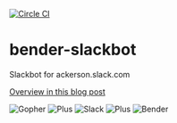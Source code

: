 [![Circle CI](https://circleci.com/gh/danackerson/bender-slackbot.svg?style=shield&circle-token=8a0ab61a0e6ab419545379d6f977e60a0a82ece9)](https://circleci.com/gh/danackerson/bender-slackbot)

# bender-slackbot
Slackbot for ackerson.slack.com

[Overview in this blog post](http://www.agileweboperations.com/write-your-own-slack-chatbot-in-golang)

![Gopher](https://camo.githubusercontent.com/bc8853eda7cbe8b23b35b6b607b15367af9c3c36/68747470733a2f2f7261772e6769746875622e636f6d2f676f6c616e672d73616d706c65732f676f706865722d766563746f722f6d61737465722f676f706865722d66726f6e742e706e67) ![Plus](http://icons.iconarchive.com/icons/icons8/ios7/64/User-Interface-Plus-icon.png) ![Slack](https://a.slack-edge.com/0180/img/icons/app-256.png) ![Plus](http://icons.iconarchive.com/icons/icons8/ios7/64/User-Interface-Plus-icon.png) ![Bender](https://upload.wikimedia.org/wikipedia/en/a/a6/Bender_Rodriguez.png)

